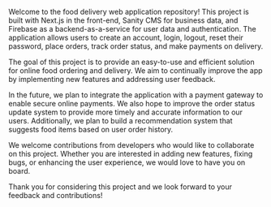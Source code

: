 Welcome to the food delivery web application repository! This project is built with Next.js in the front-end, Sanity CMS for business data, and Firebase as a backend-as-a-service for user data and authentication. The application allows users to create an account, login, logout, reset their password, place orders, track order status, and make payments on delivery.

The goal of this project is to provide an easy-to-use and efficient solution for online food ordering and delivery. We aim to continually improve the app by implementing new features and addressing user feedback.

In the future, we plan to integrate the application with a payment gateway to enable secure online payments. We also hope to improve the order status update system to provide more timely and accurate information to our users. Additionally, we plan to build a recommendation system that suggests food items based on user order history.

We welcome contributions from developers who would like to collaborate on this project. Whether you are interested in adding new features, fixing bugs, or enhancing the user experience, we would love to have you on board.

Thank you for considering this project and we look forward to your feedback and contributions!
